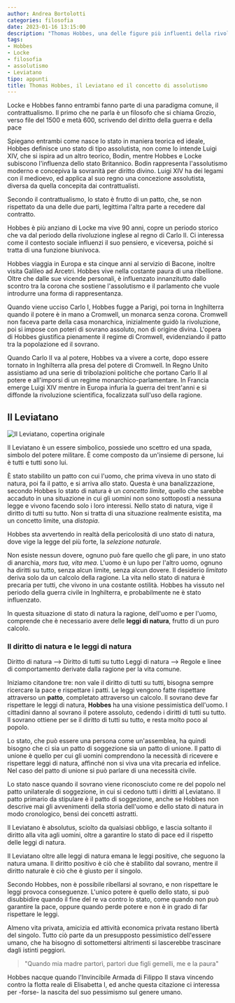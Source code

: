 ```yaml
---  
author: Andrea Bortolotti  
categories: filosofia  
date: 2023-01-16 13:15:00
description: "Thomas Hobbes, una delle figure più influenti della rivoluzione scientifica, tratta di divisione dei poteri ed assolutismo, scrivendo un libro sul Leviatano."  
tags:  
- Hobbes
- Locke
- filosofia
- assolutismo
- Leviatano
tipo: appunti  
title: Thomas Hobbes, il Leviatano ed il concetto di assolutismo
---
```


Locke e Hobbes fanno entrambi fanno parte di una paradigma comune, il contrattualismo. Il primo che ne parla è un filosofo che si chiama Grozio, verso file del 1500 e metà 600, scrivendo del diritto della guerra e della pace

Spiegano entrambi come nasce lo stato in maniera teorica ed ideale, Hobbes definisce uno stato di tipo assolutista, non come lo intende Luigi XIV, che si ispira ad un altro teorico, Bodin, mentre Hobbes e Locke subiscono l'influenza dello stato Britannico. Bodin rappresenta l'assolutismo moderno e concepiva la sovranità per diritto divino. Luigi XIV ha dei legami con il medioevo, ed applica al suo regno una concezione assolutista, diversa da quella concepita dai contrattualisti. 

Secondo il contrattualismo, lo stato è frutto di un patto, che, se non rispettato da una delle due parti, legittima l'altra parte a recedere dal contratto. 

Hobbes è più anziano di Locke ma vive 90 anni, copre un periodo storico che va dal periodo della rivoluzione inglese al regno di Carlo II. Ci interessa come il contesto sociale influenzi il suo pensiero, e viceversa, poiché si tratta di una funzione biunivoca. 

Hobbes viaggia in Europa e sta cinque anni al servizio di Bacone, inoltre visita Galileo ad Arcetri. Hobbes vive nella costante paura di una ribellione. Oltre che dalle sue vicende personali, è influenzato innanzitutto dallo scontro tra la corona che sostiene l'assolutismo e il parlamento che vuole introdurre una forma di rappresentanza. 

Quando viene ucciso Carlo I, Hobbes fugge a Parigi, poi torna in Inghilterra quando il potere è in mano a Cromwell, un monarca senza corona. Cromwell non faceva parte della casa monarchica, inizialmente guidò la rivoluzione, poi si impose con poteri di sovrano assoluto, non di origine divina. L'opera di Hobbes giustifica pienamente il regime di Cromwell, evidenziando il patto tra la popolazione ed il sovrano. 

Quando Carlo II va al potere, Hobbes va a vivere a corte, dopo essere tornato in Inghilterra alla presa del potere di Cromwell. In Regno Unito assistiamo ad una serie di tribolazioni politiche che portano Carlo II al potere e all'imporsi di un regime monarchico-parlamentare. In Francia emerge Luigi XIV mentre in Europa infuria la guerra dei trent'anni e si diffonde la rivoluzione scientifica, focalizzata sull'uso della ragione.

## Il Leviatano

![Il Leviatano, copertina originale](/scuola/storia/leviatano.jpg 'Il Leviatano, copertina originale')

Il Leviatano è un essere simbolico, possiede uno scettro ed una spada, simbolo del potere militare. È come composto da un'insieme di persone, lui è tutti e tutti sono lui.

È stato stabilito un patto con cui l'uomo, che prima viveva in uno stato di natura, poi fa il patto, e si arriva allo stato. Questa è una banalizzazione, secondo Hobbes lo stato di natura è un _concetto limite_, quello che sarebbe accaduto in una situazione in cui gli uomini non sono sottoposti a nessuna legge e vivono facendo solo i loro interessi. Nello stato di natura, vige il diritto di tutti su tutto. Non si tratta di una situazione realmente esistita, ma un concetto limite, una _distopia_. 

Hobbes sta avvertendo in realtà della pericolosità di uno stato di natura, dove vige la legge del più forte, la _selezione naturale_. 

Non esiste nessun dovere, ognuno può fare quello che gli pare, in uno stato di anarchia, _mors tua, vita mea_. L'uomo è un lupo per l'altro uomo, ognuno ha diritti su tutto, senza alcun limite, senza alcun dovere. Il desiderio _limitato_ deriva solo da un calcolo della ragione. La vita nello stato di natura è precaria per tutti, che vivono in una costante ostilità. Hobbes ha vissuto nel periodo della guerra civile in Inghilterra, e probabilmente ne è stato influenzato. 

In questa situazione di stato di natura la ragione, dell'uomo e per l'uomo, comprende che è necessario avere delle **leggi di natura**, frutto di un puro calcolo.  

### Il diritto di natura e le leggi di natura

Diritto di natura --> Diritto di tutti su tutto
Leggi di natura --> Regole e linee di comportamento derivate dalla ragione per la vita comune. 

Iniziamo citandone tre: non vale il diritto di tutti su tutti, bisogna sempre ricercare la pace e rispettare i patti. Le leggi vengono fatte rispettare attraverso un **patto**, completato attraverso un calcolo. Il sovrano deve far rispettare le leggi di natura, **Hobbes** ha una visione pessimistica dell'uomo. I cittadini danno al sovrano il potere assoluto, cedendo i diritti di tutti su tutto.  Il sovrano ottiene per se il diritto di tutti su tutto, e resta molto poco al popolo. 

Lo stato, che può essere una persona come un'assemblea, ha quindi bisogno che ci sia un patto di soggezione sia un patto di unione. Il patto di unione è quello per cui gli uomini comprendono la necessità di ricevere e rispettare leggi di natura, affinché non si viva una vita precaria ed infelice. Nel caso del patto di unione si può parlare di una necessità civile. 

Lo stato nasce quando il sovrano viene riconosciuto come re del popolo nel patto unilaterale di soggezione, in cui si cedono tutti i diritti al Leviatano. Il patto primario da stipulare è il patto di soggezione, anche se Hobbes non descrive mai gli avvenimenti della storia dell'uomo e dello stato di natura in modo cronologico, bensì dei concetti astratti. 

Il Leviatano è absolutus, sciolto da qualsiasi obbligo, e lascia soltanto il diritto alla vita agli uomini, oltre a garantire lo stato di pace ed il rispetto delle leggi di natura.

Il Leviatano oltre alle leggi di natura emana le leggi positive, che seguono la natura umana. Il diritto positivo è ciò che è stabilito dal sovrano, mentre il diritto naturale è ciò che è giusto per il singolo. 

Secondo Hobbes, non è possibile ribellarsi al sovrano, e non rispettare le leggi provoca conseguenze. L'unico potere è quello dello  stato, si può disubbidire quando il fine del re va contro lo stato, come quando non può garantire la pace, oppure quando perde potere e non è in grado di far rispettare le leggi. 

Almeno vita privata, amicizia ed attività economica privata restano libertà del singolo. Tutto ciò parte da un presupposto pessimistico dell'essere umano, che ha bisogno di sottomettersi altrimenti si lascerebbe trascinare dagli istinti peggiori.

> "Quando mia madre partorì, partorì due figli gemelli, me e la paura"

Hobbes nacque quando l'Invincibile Armada di Filippo II stava vincendo contro la flotta reale di Elisabetta I, ed anche questa citazione ci interessa per -forse- la nascita del suo pessimismo sul genere umano. 
 